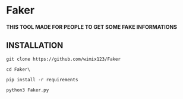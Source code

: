 # Faker
#### THIS TOOL MADE FOR PEOPLE TO GET SOME FAKE INFORMATIONS
## INSTALLATION
`git clone https://github.com/wimix123/Faker`

`cd Faker\`

`pip install -r requirements`

`python3 Faker.py`
